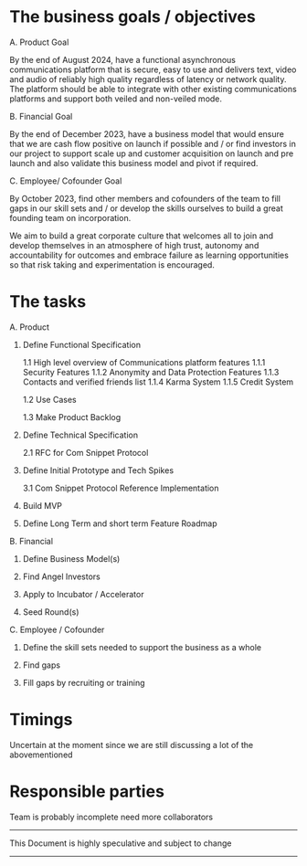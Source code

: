 # The business goals / objectives

A.	Product Goal

By the end of August 2024, have a functional asynchronous communications platform that is secure, easy to use and delivers text, video and audio of reliably high quality regardless of latency or network quality. The platform should be able to integrate with other existing communications platforms and support both veiled and non-veiled mode.

B.	Financial Goal

By the end of December 2023, have a business model that would ensure that we are cash flow positive on launch if possible and / or  find investors in our project to support scale up and customer acquisition on launch and pre launch and also validate this business model and pivot if required.

C.	Employee/ Cofounder Goal

By October 2023, find other members and cofounders of the team to fill gaps in our skill sets and / or develop the skills ourselves to build a great founding team on incorporation.

We aim to build a great corporate culture that welcomes all to join and develop themselves in an atmosphere of high trust, autonomy and accountability for outcomes and embrace failure as learning opportunities so that risk taking and experimentation is encouraged.

# The tasks

A. Product 

  1. Define Functional Specification
     
     1.1 High level overview of Communications platform features
         1.1.1 Security Features
         1.1.2 Anonymity and Data Protection Features
         1.1.3 Contacts and verified friends list
         1.1.4 Karma System
         1.1.5 Credit System
     
     
     1.2 Use Cases
     
     1.3 Make Product Backlog
  
  3. Define Technical Specification
     
     2.1 RFC for Com Snippet Protocol
     
  4. Define Initial Prototype and Tech Spikes
     
     3.1 Com Snippet Protocol Reference Implementation
     
  5. Build MVP
     
  6. Define Long Term and short term Feature Roadmap
     
B. Financial

  1. Define Business Model(s)
     
  2. Find Angel Investors
  
  3. Apply to Incubator / Accelerator
  
  4. Seed Round(s)

C. Employee / Cofounder

  1. Define the skill sets needed to support the business as a whole

  2. Find gaps

  3. Fill gaps by recruiting or training  

# Timings

Uncertain at the moment since we are still discussing a lot of the abovementioned

# Responsible parties

Team is probably incomplete need more collaborators

_________________________________________________________
This Document is highly speculative and subject to change
_________________________________________________________
